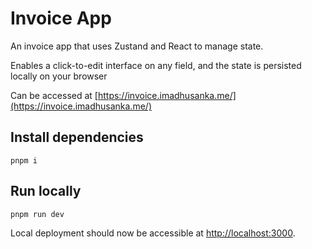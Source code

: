 # Invoice App

An invoice app that uses Zustand and React to manage state.

Enables a click-to-edit interface on any field, and the state is persisted locally on your browser

Can be accessed at [https://invoice.imadhusanka.me/](https://invoice.imadhusanka.me/)

## Install dependencies

```
pnpm i
```

## Run locally

```
pnpm run dev
```

Local deployment should now be accessible at [http://localhost:3000](http://localhost:3000).
